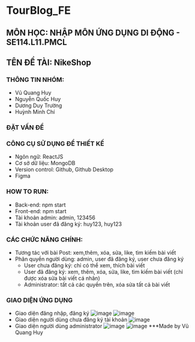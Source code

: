 # TourBlog_FE
## MÔN HỌC: NHẬP MÔN ỨNG DỤNG DI ĐỘNG - SE114.L11.PMCL
## TÊN ĐỀ TÀI: NikeShop
### THÔNG TIN NHÓM:
- Vũ Quang Huy
- Nguyễn Quốc Huy
- Dương Duy Trường
- Huỳnh Minh Chí
### ĐẶT VẤN ĐỀ
### CÔNG CỤ SỬ DỤNG ĐỂ THIẾT KẾ
- Ngôn ngữ: ReactJS
- Cơ sở dữ liệu: MongoDB
- Version control: Github, Github Desktop
- Figma
### HOW TO RUN:
- Back-end: npm start
- Front-end: npm start
- Tài khoản admin: admin, 123456
- Tài khoản user đã đăng ký: huy123, huy123
### CÁC CHỨC NĂNG CHÍNH:
- Tương tác với bài Post: xem,thêm, xóa, sửa, like, tìm kiếm bài viết
- Phân quyền người dùng: admin, user đã đăng ký, user chưa đăng ký
  - User chưa đăng ký: chỉ có thể xem, thích bài viết
  - User đã đăng ký: xem, thêm, xóa, sửa, like, tìm kiếm bài viết (chỉ được xóa sửa bài viết cá nhân)
  - Administrator: tất cả các quyền trên, xóa sửa tất cả bài viết
### GIAO DIỆN ỨNG DỤNG
- Giao diện đăng nhập, đăng ký
![image](https://github.com/hvuquang/TourBlog_FE/assets/113155975/1519b63b-e1db-4c5c-86f2-66dc680b0ec4)
![image](https://github.com/hvuquang/TourBlog_FE/assets/113155975/deebeef8-6f19-4df0-be0c-91218b4e0319)
- Giao diện người dùng chưa đăng ký tài khoản
![image](https://github.com/hvuquang/TourBlog_FE/assets/113155975/e2cff424-cf2a-49ab-8933-27198c9c5b38)
- Giao diện người dùng administrator
![image](https://github.com/hvuquang/TourBlog_FE/assets/113155975/bf6176d6-37e2-4930-84d7-24d36bb50713)
![image](https://github.com/hvuquang/TourBlog_FE/assets/113155975/161fd6fd-e2ea-4176-a2b2-878e5074f07a)
***Made by Vũ Quang Huy
